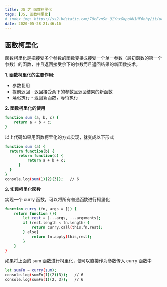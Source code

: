 ```yaml
---
title: JS 之 函数柯里化
tags: [JS, 函数柯里化]
# index_img: https://ss2.bdstatic.com/70cFvnSh_Q1YnxGkpoWK1HF6hhy/it/u=2050318681,1081448419&fm=26&gp=0.jpg
date: 2020-05-28 21:46:16
---
```


## 函数柯里化

函数柯里化是把接受多个参数的函数变换成接受一个单一参数（最初函数的第一个参数）的函数，并且返回接受余下的参数而且返回结果的新函数技术。

**1. 函数柯里化的主要作用:**

- 参数复用
- 提前返回 - 返回接受余下的参数且返回结果的新函数
- 延迟执行 - 返回新函数，等待执行

**2. 函数柯里化的使用**

```bash
function sum (a, b, c) {
    return a + b + c;
}
```

以上代码如果用函数柯里化的方式实现，就变成以下形式

```bash
function sum (a) {
  return function(b) {
      return function(c) {
          return a + b + c;
      }
  }
}
console.log(sum(1)(2)(3));   // 6
```

**3. 实现柯里化函数**

实现一个 curry 函数，可以将所有普通函数进行柯里化

```bash
function curry (fn, args = []) {
    return function (){
        let rest = [...args, ...arguments];
        if (rest.length < fn.length) {
            return curry.call(this,fn,rest);
        } else{
            return fn.apply(this,rest);
        }
    }
}
```

如果将上面的 sum 函数进行柯里化，便可以直接作为参数传入 curry 函数中

```bash
let sumFn = curry(sum);
console.log(sumFn(1)(2)(3));   // 6
console.log(sumFn(1)(2, 3));   // 6
```
